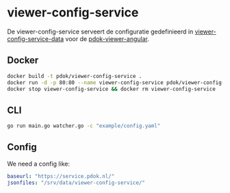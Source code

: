 # viewer-config-service
De viewer-config-service serveert de configuratie gedefinieerd in [viewer-config-service-data](http://github.so.kadaster.nl/PDOK/viewer-config-service-data) voor de [pdok-viewer-angular](http://github.so.kadaster.nl/PDOK/pdok-viewer-angular).

## Docker

```sh
docker build -t pdok/viewer-config-service .
docker run -d -p 80:80 --name viewer-config-service pdok/viewer-config-service
docker stop viewer-config-service && docker rm viewer-config-service
```

## CLI

```sh
go run main.go watcher.go -c "example/config.yaml"
```

## Config

We need a config like: 

```yaml
baseurl: "https://service.pdok.nl/"
jsonfiles: "/srv/data/viewer-config-service/"
```
